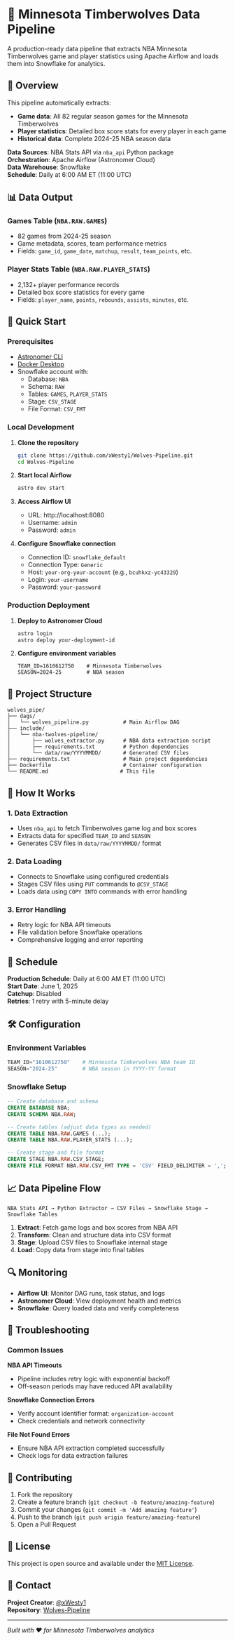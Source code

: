 # 🐺 Minnesota Timberwolves Data Pipeline

A production-ready data pipeline that extracts NBA Minnesota Timberwolves game and player statistics using Apache Airflow and loads them into Snowflake for analytics.

## 🏀 Overview

This pipeline automatically extracts:
- **Game data**: All 82 regular season games for the Minnesota Timberwolves
- **Player statistics**: Detailed box score stats for every player in each game
- **Historical data**: Complete 2024-25 NBA season data

**Data Sources**: NBA Stats API via `nba_api` Python package  
**Orchestration**: Apache Airflow (Astronomer Cloud)  
**Data Warehouse**: Snowflake  
**Schedule**: Daily at 6:00 AM ET (11:00 UTC)

## 📊 Data Output

### Games Table (`NBA.RAW.GAMES`)
- 82 games from 2024-25 season
- Game metadata, scores, team performance metrics
- Fields: `game_id`, `game_date`, `matchup`, `result`, `team_points`, etc.

### Player Stats Table (`NBA.RAW.PLAYER_STATS`) 
- 2,132+ player performance records
- Detailed box score statistics for every game
- Fields: `player_name`, `points`, `rebounds`, `assists`, `minutes`, etc.

## 🚀 Quick Start

### Prerequisites
- [Astronomer CLI](https://docs.astronomer.io/astro/cli/install-cli)
- [Docker Desktop](https://www.docker.com/products/docker-desktop/)
- Snowflake account with:
  - Database: `NBA`
  - Schema: `RAW` 
  - Tables: `GAMES`, `PLAYER_STATS`
  - Stage: `CSV_STAGE`
  - File Format: `CSV_FMT`

### Local Development

1. **Clone the repository**
   ```bash
   git clone https://github.com/xWesty1/Wolves-Pipeline.git
   cd Wolves-Pipeline
   ```

2. **Start local Airflow**
   ```bash
   astro dev start
   ```

3. **Access Airflow UI**
   - URL: http://localhost:8080
   - Username: `admin`
   - Password: `admin`

4. **Configure Snowflake connection**
   - Connection ID: `snowflake_default`
   - Connection Type: `Generic`
   - Host: `your-org-your-account` (e.g., `bcuhkxz-yc43329`)
   - Login: `your-username`
   - Password: `your-password`

### Production Deployment

1. **Deploy to Astronomer Cloud**
   ```bash
   astro login
   astro deploy your-deployment-id
   ```

2. **Configure environment variables**
   ```
   TEAM_ID=1610612750    # Minnesota Timberwolves
   SEASON=2024-25        # NBA season
   ```

## 📁 Project Structure

```
wolves_pipe/
├── dags/
│   └── wolves_pipeline.py           # Main Airflow DAG
├── include/
│   └── nba-twolves-pipeline/
│       ├── wolves_extractor.py      # NBA data extraction script
│       ├── requirements.txt         # Python dependencies
│       └── data/raw/YYYYMMDD/       # Generated CSV files
├── requirements.txt                 # Main project dependencies
├── Dockerfile                       # Container configuration
└── README.md                       # This file
```

## 🔧 How It Works

### 1. Data Extraction
- Uses `nba_api` to fetch Timberwolves game log and box scores
- Extracts data for specified `TEAM_ID` and `SEASON`
- Generates CSV files in `data/raw/YYYYMMDD/` format

### 2. Data Loading
- Connects to Snowflake using configured credentials
- Stages CSV files using `PUT` commands to `@CSV_STAGE`
- Loads data using `COPY INTO` commands with error handling

### 3. Error Handling
- Retry logic for NBA API timeouts
- File validation before Snowflake operations  
- Comprehensive logging and error reporting

## 📅 Schedule

**Production Schedule**: Daily at 6:00 AM ET (11:00 UTC)  
**Start Date**: June 1, 2025  
**Catchup**: Disabled  
**Retries**: 1 retry with 5-minute delay

## 🛠️ Configuration

### Environment Variables
```python
TEAM_ID="1610612750"    # Minnesota Timberwolves NBA team ID
SEASON="2024-25"        # NBA season in YYYY-YY format
```

### Snowflake Setup
```sql
-- Create database and schema
CREATE DATABASE NBA;
CREATE SCHEMA NBA.RAW;

-- Create tables (adjust data types as needed)
CREATE TABLE NBA.RAW.GAMES (...);
CREATE TABLE NBA.RAW.PLAYER_STATS (...);

-- Create stage and file format
CREATE STAGE NBA.RAW.CSV_STAGE;
CREATE FILE FORMAT NBA.RAW.CSV_FMT TYPE = 'CSV' FIELD_DELIMITER = ',';
```

## 📈 Data Pipeline Flow

```
NBA Stats API → Python Extractor → CSV Files → Snowflake Stage → Snowflake Tables
```

1. **Extract**: Fetch game logs and box scores from NBA API
2. **Transform**: Clean and structure data into CSV format
3. **Stage**: Upload CSV files to Snowflake internal stage
4. **Load**: Copy data from stage into final tables

## 🔍 Monitoring

- **Airflow UI**: Monitor DAG runs, task status, and logs
- **Astronomer Cloud**: View deployment health and metrics
- **Snowflake**: Query loaded data and verify completeness

## 🐛 Troubleshooting

### Common Issues

**NBA API Timeouts**
- Pipeline includes retry logic with exponential backoff
- Off-season periods may have reduced API availability

**Snowflake Connection Errors**
- Verify account identifier format: `organization-account`
- Check credentials and network connectivity

**File Not Found Errors**
- Ensure NBA API extraction completed successfully
- Check logs for data extraction failures

## 🤝 Contributing

1. Fork the repository
2. Create a feature branch (`git checkout -b feature/amazing-feature`)
3. Commit your changes (`git commit -m 'Add amazing feature'`)
4. Push to the branch (`git push origin feature/amazing-feature`)
5. Open a Pull Request

## 📄 License

This project is open source and available under the [MIT License](LICENSE).

## 📧 Contact

**Project Creator**: [@xWesty1](https://github.com/xWesty1)  
**Repository**: [Wolves-Pipeline](https://github.com/xWesty1/Wolves-Pipeline)

---

*Built with ❤️ for Minnesota Timberwolves analytics*
